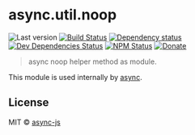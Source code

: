 # async.util.noop

![Last version](https://img.shields.io/github/tag/async-js/noop.svg?style=flat-square)
[![Build Status](http://img.shields.io/travis/async-js/noop/master.svg?style=flat-square)](https://travis-ci.org/async-js/noop)
[![Dependency status](http://img.shields.io/david/async-js/noop.svg?style=flat-square)](https://david-dm.org/async-js/noop)
[![Dev Dependencies Status](http://img.shields.io/david/dev/async-js/noop.svg?style=flat-square)](https://david-dm.org/async-js/noop#info=devDependencies)
[![NPM Status](http://img.shields.io/npm/dm/noop.svg?style=flat-square)](https://www.npmjs.org/package/noop)
[![Donate](https://img.shields.io/badge/donate-paypal-blue.svg?style=flat-square)](https://paypal.me/kikobeats)

> async noop helper method as module.

This module is used internally by [async](https://github.com/async-js/async).

## License

MIT © [async-js](https://github.com/async-js)
